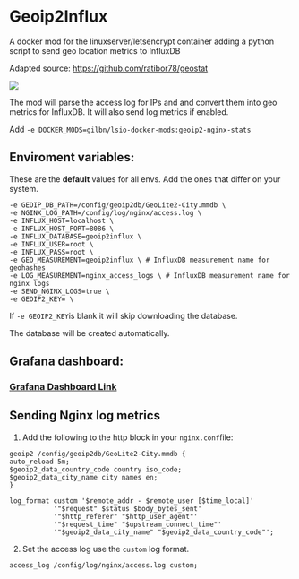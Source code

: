 # Geoip2Influx

A docker mod for the linuxserver/letsencrypt container adding a python script to send geo location metrics to InfluxDB

Adapted source: https://github.com/ratibor78/geostat

![](https://i.imgur.com/OXf3Okl.jpg)

The mod will parse the access log for IPs and and convert them into geo metrics for InfluxDB. It will also send log metrics if enabled.

Add `-e DOCKER_MODS=gilbn/lsio-docker-mods:geoip2-nginx-stats`

## Enviroment variables:

These are the **default** values for all envs. 
Add the ones that differ on your system. 
```
-e GEOIP_DB_PATH=/config/geoip2db/GeoLite2-City.mmdb \
-e NGINX_LOG_PATH=/config/log/nginx/access.log \
-e INFLUX_HOST=localhost \
-e INFLUX_HOST_PORT=8086 \
-e INFLUX_DATABASE=geoip2influx \
-e INFLUX_USER=root \
-e INFLUX_PASS=root \
-e GEO_MEASUREMENT=geoip2influx \ # InfluxDB measurement name for geohashes
-e LOG_MEASUREMENT=nginx_access_logs \ # InfluxDB measurement name for nginx logs
-e SEND_NGINX_LOGS=true \
-e GEOIP2_KEY= \
 ```
If `-e GEOIP2_KEY`is blank it will skip downloading the database.

The database will be created automatically.

## Grafana dashboard: 
### [Grafana Dashboard Link](https://grafana.com/grafana/dashboards/12268/)

## Sending Nginx log metrics

1. Add the following to the http block in your `nginx.conf`file:

```nginx
geoip2 /config/geoip2db/GeoLite2-City.mmdb {
auto_reload 5m;
$geoip2_data_country_code country iso_code;
$geoip2_data_city_name city names en;
}

log_format custom '$remote_addr - $remote_user [$time_local]'
           '"$request" $status $body_bytes_sent'
           '"$http_referer" "$http_user_agent"'
           '"$request_time" "$upstream_connect_time"'
           '"$geoip2_data_city_name" "$geoip2_data_country_code"';
 ```
 
 2. Set the access log use the `custom` log format. 
 ```nginx
 access_log /config/log/nginx/access.log custom;
 ```
